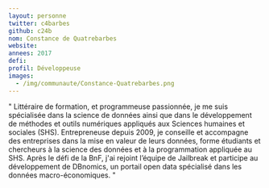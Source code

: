 ```yaml
---
layout: personne
twitter: c4barbes
github: c24b
nom: Constance de Quatrebarbes
website:
annees: 2017
defi: 
profil: Développeuse
images:
  - /img/communaute/Constance-Quatrebarbes.png
---
```


" Littéraire de formation, et programmeuse passionnée, je me suis
spécialisée dans la science de données ainsi que dans le développement
de méthodes et outils numériques appliqués aux Sciences humaines et
sociales (SHS). Entrepreneuse depuis 2009, je conseille et accompagne des
entreprises dans la mise en valeur de leurs données, forme étudiants
et chercheurs à la science des données et à la programmation appliquée
au SHS. Après le défi de la BnF, j'ai rejoint l’équipe de Jailbreak
et participe au développement de DBnomics, un portail open data
spécialisé dans les données macro-économiques. "
